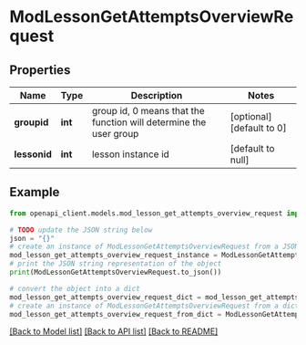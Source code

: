 # ModLessonGetAttemptsOverviewRequest


## Properties

Name | Type | Description | Notes
------------ | ------------- | ------------- | -------------
**groupid** | **int** | group id, 0 means that the function will determine the user group | [optional] [default to 0]
**lessonid** | **int** | lesson instance id | [default to null]

## Example

```python
from openapi_client.models.mod_lesson_get_attempts_overview_request import ModLessonGetAttemptsOverviewRequest

# TODO update the JSON string below
json = "{}"
# create an instance of ModLessonGetAttemptsOverviewRequest from a JSON string
mod_lesson_get_attempts_overview_request_instance = ModLessonGetAttemptsOverviewRequest.from_json(json)
# print the JSON string representation of the object
print(ModLessonGetAttemptsOverviewRequest.to_json())

# convert the object into a dict
mod_lesson_get_attempts_overview_request_dict = mod_lesson_get_attempts_overview_request_instance.to_dict()
# create an instance of ModLessonGetAttemptsOverviewRequest from a dict
mod_lesson_get_attempts_overview_request_from_dict = ModLessonGetAttemptsOverviewRequest.from_dict(mod_lesson_get_attempts_overview_request_dict)
```
[[Back to Model list]](../README.md#documentation-for-models) [[Back to API list]](../README.md#documentation-for-api-endpoints) [[Back to README]](../README.md)



